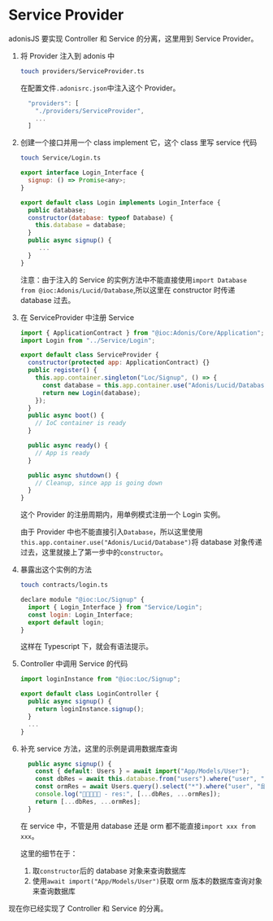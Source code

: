 # Service Provider

adonisJS 要实现 Controller 和 Service 的分离，这里用到 Service Provider。

1. 将 Provider 注入到 adonis 中

   ```bash
   touch providers/ServiceProvider.ts
   ```

   在配置文件`.adonisrc.json`中注入这个 Provider。

   ```js
     "providers": [
       "./providers/ServiceProvider",
       ...
     ]
   ```

2. 创建一个接口并用一个 class implement 它，这个 class 里写 service 代码

   ```bash
   touch Service/Login.ts
   ```

   ```js
   export interface Login_Interface {
     signup: () => Promise<any>;
   }

   export default class Login implements Login_Interface {
     public database;
     constructor(database: typeof Database) {
       this.database = database;
     }
     public async signup() {
     	...
     }
   }
   ```

   注意：由于注入的 Service 的实例方法中不能直接使用`import Database from @ioc:Adonis/Lucid/Database`,所以这里在 constructor 时传递 database 过去。

3. 在 ServiceProvider 中注册 Service

   ```js
   import { ApplicationContract } from "@ioc:Adonis/Core/Application";
   import Login from "../Service/Login";

   export default class ServiceProvider {
     constructor(protected app: ApplicationContract) {}
     public register() {
       this.app.container.singleton("Loc/Signup", () => {
         const database = this.app.container.use("Adonis/Lucid/Database");
         return new Login(database);
       });
     }
     public async boot() {
       // IoC container is ready
     }

     public async ready() {
       // App is ready
     }

     public async shutdown() {
       // Cleanup, since app is going down
     }
   }
   ```

   这个 Provider 的注册周期内，用单例模式注册一个 Login 实例。

   由于 Provider 中也不能直接引入`Database`，所以这里使用`this.app.container.use("Adonis/Lucid/Database")`将 database 对象传递过去，这里就接上了第一步中的`constructor`。

4. 暴露出这个实例的方法

   ```bash
   touch contracts/login.ts
   ```

   ```js
   declare module "@ioc:Loc/Signup" {
     import { Login_Interface } from "Service/Login";
     const login: Login_Interface;
     export default login;
   }
   ```

   这样在 Typescript 下，就会有语法提示。

5. Controller 中调用 Service 的代码

   ```js
   import loginInstance from "@ioc:Loc/Signup";

   export default class LoginController {
     public async signup() {
       return loginInstance.signup();
     }
     ...
   }
   ```

6. 补充 service 方法，这里的示例是调用数据库查询

   ```js
     public async signup() {
       const { default: Users } = await import("App/Models/User");
       const dbRes = await this.database.from("users").where("user", "邱彦兮");
       const ormRes = await Users.query().select("*").where("user", "邱彦兮");
       console.log("🚀🚀🚀🚀🚀 - res:", [...dbRes, ...ormRes]);
       return [...dbRes, ...ormRes];
     }
   ```

   在 service 中，不管是用 database 还是 orm 都不能直接`import xxx from xxx`。

   这里的细节在于：

   1. 取`constructor`后的 database 对象来查询数据库
   2. 使用`await import("App/Models/User")`获取 orm 版本的数据库查询对象来查询数据库

现在你已经实现了 Controller 和 Service 的分离。
